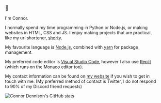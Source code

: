 ### 👋

I'm Connor.

I normally spend my time programming in Python or Node.js, or making websites in HTML, CSS and JS.
I enjoy making projects that are practical, like my url shortener, [shorty](https://shrty.gq).

My favourite language is [Node.js](https://nodejs.org/), combined with [yarn](https://yarnpkg.com/) for package management.

My preferred code editor is [Visual Studio Code](https://code.visualstudio.com/), however I also use [Replit](https://replit.com) (which runs on the Monaco editor too).

My contact information can be found on [my website](https://cnnd.co.uk) if you wish to get in touch with me. (My preferred method of contact is Twitter, I do not respond to 90% of my Discord friend requests)

![Connor Dennison's GitHub stats](https://github-readme-stats.vercel.app/api?username=connordennison&show_icons=true&theme=synthwave)
